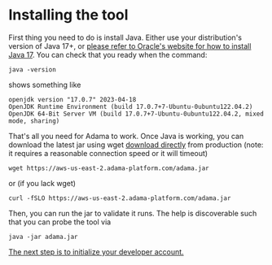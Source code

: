 # Installing the tool

First thing you need to do is install Java.
Either use your distribution's version of Java 17+, or [please refer to Oracle's website for how to install Java 17](https://www.oracle.com/java/technologies/downloads/#jdk17-windows).
You can check that you ready when the command:

```shell
java -version
```

shows something like
```shell
openjdk version "17.0.7" 2023-04-18
OpenJDK Runtime Environment (build 17.0.7+7-Ubuntu-0ubuntu122.04.2)
OpenJDK 64-Bit Server VM (build 17.0.7+7-Ubuntu-0ubuntu122.04.2, mixed mode, sharing)
```

That's all you need for Adama to work. Once Java is working, you can download the latest jar using wget [download directly](https://aws-us-east-2.adama-platform.com/adama.jar) from production (note: it requires a reasonable connection speed or it will timeout)

```shell
wget https://aws-us-east-2.adama-platform.com/adama.jar
```
or (if you lack wget)

```shell
curl -fSLO https://aws-us-east-2.adama-platform.com/adama.jar
```

Then, you can run the jar to validate it runs. The help is discoverable such that you can probe the tool via

```shell
java -jar adama.jar
```

[The next step is to initialize your developer account.](01-init.md)
